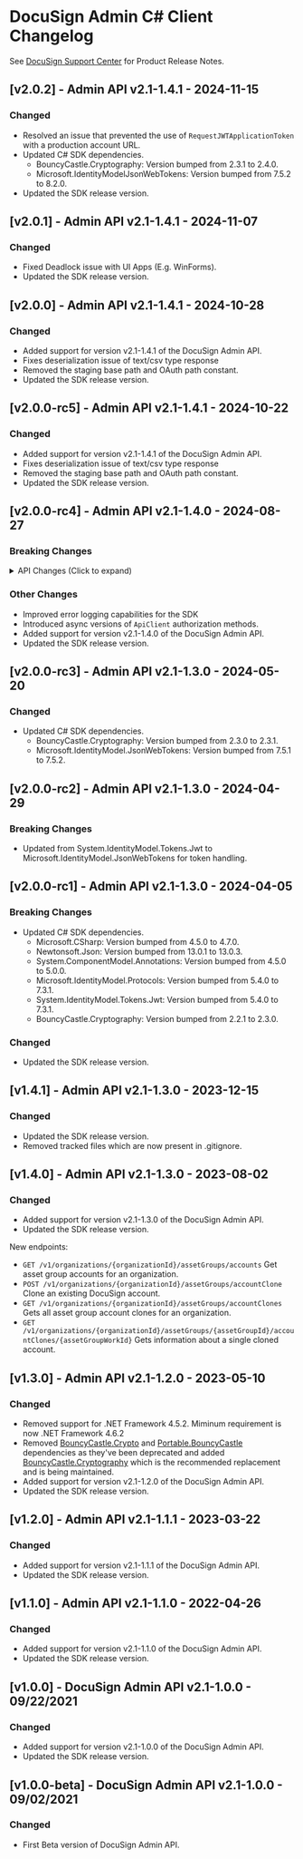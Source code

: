# DocuSign Admin C# Client Changelog
See [DocuSign Support Center](https://support.docusign.com/en/releasenotes/) for Product Release Notes.

## [v2.0.2] - Admin API v2.1-1.4.1 - 2024-11-15
### Changed
- Resolved an issue that prevented the use of `RequestJWTApplicationToken` with a production account URL.
- Updated C# SDK dependencies.
    - BouncyCastle.Cryptography: Version bumped from 2.3.1 to 2.4.0.
    - Microsoft.IdentityModelJsonWebTokens: Version bumped from 7.5.2 to 8.2.0.
- Updated the SDK release version.

## [v2.0.1] - Admin API v2.1-1.4.1 - 2024-11-07

### Changed
- Fixed Deadlock issue with UI Apps (E.g. WinForms).
- Updated the SDK release version.

## [v2.0.0] - Admin API v2.1-1.4.1 - 2024-10-28
### Changed
- Added support for version v2.1-1.4.1 of the DocuSign Admin API.
- Fixes deserialization issue of text/csv type response
- Removed the staging base path and OAuth path constant.
- Updated the SDK release version.

## [v2.0.0-rc5] - Admin API v2.1-1.4.1 - 2024-10-22
### Changed
- Added support for version v2.1-1.4.1 of the DocuSign Admin API.
- Fixes deserialization issue of text/csv type response
- Removed the staging base path and OAuth path constant.
- Updated the SDK release version.

## [v2.0.0-rc4] - Admin API v2.1-1.4.0 - 2024-08-27
### Breaking Changes
<details>
<summary>API Changes (Click to expand)</summary>

<br/>
<div style="margin-left: 20px;">

Added new query parameter "include_ds_groups" to the API "/v2/organizations/{organizationId}/users":

<h3>Added New APIs for Account Creation</h3>
<li>GET: get subscription details for organization</li>
<li>POST: initiate Create account request</li>
<li>GET: get ongoing process details by org ID</li>
<li>GET: get individual process details by org ID, asset group ID, asset group work ID</li>


</div>
</details>
 
### Other Changes
- Improved error logging capabilities for the SDK
- Introduced async versions of `ApiClient` authorization methods.
- Added support for version v2.1-1.4.0 of the DocuSign Admin API.
- Updated the SDK release version.

## [v2.0.0-rc3] - Admin API v2.1-1.3.0 - 2024-05-20
### Changed
- Updated C# SDK dependencies.
    - BouncyCastle.Cryptography: Version bumped from 2.3.0 to 2.3.1.
    - Microsoft.IdentityModel.JsonWebTokens: Version bumped from 7.5.1 to 7.5.2.
## [v2.0.0-rc2] - Admin API v2.1-1.3.0 - 2024-04-29
### Breaking Changes
- Updated from System.IdentityModel.Tokens.Jwt to Microsoft.IdentityModel.JsonWebTokens for token handling.
## [v2.0.0-rc1] - Admin API v2.1-1.3.0 - 2024-04-05
### Breaking Changes
- Updated C# SDK dependencies.
    - Microsoft.CSharp: Version bumped from 4.5.0 to 4.7.0.
    - Newtonsoft.Json: Version bumped from 13.0.1 to 13.0.3.
    - System.ComponentModel.Annotations: Version bumped from 4.5.0 to 5.0.0.
    - Microsoft.IdentityModel.Protocols: Version bumped from 5.4.0 to 7.3.1.
    - System.IdentityModel.Tokens.Jwt: Version bumped from 5.4.0 to 7.3.1.
    - BouncyCastle.Cryptography: Version bumped from 2.2.1 to 2.3.0.
### Changed
- Updated the SDK release version.
## [v1.4.1] - Admin API v2.1-1.3.0 - 2023-12-15
### Changed
- Updated the SDK release version.
- Removed tracked files which are now present in .gitignore.

## [v1.4.0] - Admin API v2.1-1.3.0 - 2023-08-02
### Changed
- Added support for version v2.1-1.3.0 of the DocuSign Admin API.
- Updated the SDK release version.

New endpoints:
* `GET /v1/organizations/{organizationId}/assetGroups/accounts` Get asset group accounts for an organization.
* `POST /v1/organizations/{organizationId}/assetGroups/accountClone` Clone an existing DocuSign account.
* `GET /v1/organizations/{organizationId}/assetGroups/accountClones` Gets all asset group account clones for an organization.
* `GET /v1/organizations/{organizationId}/assetGroups/{assetGroupId}/accountClones/{assetGroupWorkId}` Gets information about a single cloned account.
## [v1.3.0] - Admin API v2.1-1.2.0 - 2023-05-10
### Changed
- Removed support for .NET Framework 4.5.2. Miminum requirement is now .NET Framework 4.6.2
- Removed [BouncyCastle.Crypto](https://www.nuget.org/packages/BouncyCastle) and [Portable.BouncyCastle](https://www.nuget.org/packages/Portable.BouncyCastle) dependencies as they've been deprecated and added [BouncyCastle.Cryptography](https://www.nuget.org/packages/BouncyCastle.Cryptography) which is the recommended replacement and is being maintained.
- Added support for version v2.1-1.2.0 of the DocuSign Admin API.
- Updated the SDK release version.

## [v1.2.0] - Admin API v2.1-1.1.1 - 2023-03-22
### Changed
- Added support for version v2.1-1.1.1 of the DocuSign Admin API.
- Updated the SDK release version.

## [v1.1.0] - Admin API v2.1-1.1.0 - 2022-04-26
### Changed
- Added support for version v2.1-1.1.0 of the DocuSign Admin API.
- Updated the SDK release version.

## [v1.0.0] - DocuSign Admin API v2.1-1.0.0 - 09/22/2021
### Changed
- Added support for version v2.1-1.0.0 of the DocuSign Admin API.
- Updated the SDK release version.

## [v1.0.0-beta] - DocuSign Admin API v2.1-1.0.0 - 09/02/2021
### Changed
- First Beta version of DocuSign Admin API.



